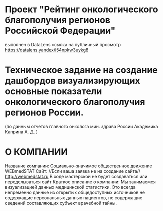 # Проект "Рейтинг онкологического благополучия регионов Российской Федерации" 
выполнен в DataLens ссылка на публичный просмотр
https://datalens.yandex/l54npkw3uykg8

# Техническое задание на создание дашбордов визуализирующих основные показатели онкологического благополучия регионов России. 
(по данным отчетов главного онколога мин. здрава России Академика Каприна А. Д. )
  # О КОМПАНИИ
Название компании: Социально-значимое общественное движение WEBmedSTAT
Сайт:  //Если ваша заявка не на создание сайта// http://webmedstat.ru В ходе мастерской не будет создаваться или переделываться сайт
Краткое описание о компании: Мы занимаемся визуализацией данных медицинской статистики.  Это всегда непременно данные из открытых общедоступных источников не содержащие персональных данных пациентов, не содержащие сведений составляющих субъект врачебной тайны.

